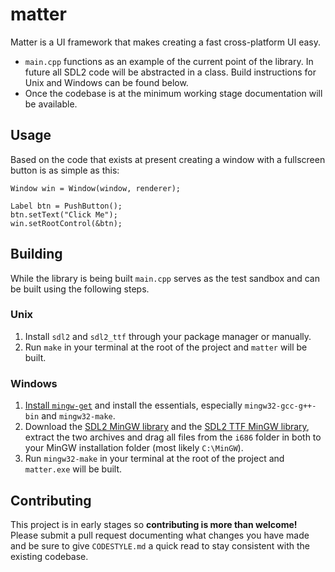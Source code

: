 # matter

Matter is a UI framework that makes creating a fast cross-platform UI easy.

- `main.cpp` functions as an example of the current point of the library. In future all SDL2 code will be abstracted in a class. Build instructions for Unix and Windows can be found below.
- Once the codebase is at the minimum working stage documentation will be available.

## Usage

Based on the code that exists at present creating a window with a fullscreen button is as simple as this:

```
Window win = Window(window, renderer);

Label btn = PushButton();
btn.setText("Click Me");
win.setRootControl(&btn);
```

## Building

While the library is being built `main.cpp` serves as the test sandbox and can be built using the following steps.

### Unix

1. Install `sdl2` and `sdl2_ttf` through your package manager or manually.
2. Run `make` in your terminal at the root of the project and `matter` will be built.

### Windows

1. [Install `mingw-get`](https://osdn.net/projects/mingw/releases/) and install the essentials, especially `mingw32-gcc-g++-bin` and `mingw32-make`.
2. Download the [SDL2 MinGW library](https://www.libsdl.org/download-2.0.php) and the [SDL2 TTF MinGW library](https://www.libsdl.org/projects/SDL_ttf/), extract the two archives and drag all files from the `i686` folder in both to your MinGW installation folder (most likely `C:\MinGW`).
3. Run `mingw32-make` in your terminal at the root of the project and `matter.exe` will be built.

## Contributing

This project is in early stages so **contributing is more than welcome!** Please submit a pull request documenting what changes you have made and be sure to give `CODESTYLE.md` a quick read to stay consistent with the existing codebase.